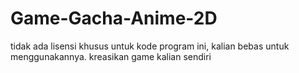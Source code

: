 # Game-Gacha-Anime-2D
tidak ada lisensi khusus untuk kode program ini, kalian bebas untuk menggunakannya. kreasikan game kalian sendiri
